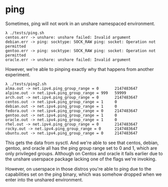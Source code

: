 # ping

Sometimes, ping will not work in an unshare namespaced environment.

```
λ ./tests/ping.sh
centos.err -> unshare: unshare failed: Invalid argument
debian.err -> ping: socktype: SOCK_RAW ping: socket: Operation not permitted
gentoo.err -> ping: socktype: SOCK_RAW ping: socket: Operation not permitted
oracle.err -> unshare: unshare failed: Invalid argument
```

However, we're able to pinping exactly why that happens from another experiment.

```
λ ./tests/ping2.sh
alma.out -> net.ipv4.ping_group_range = 0       2147483647
alpine.out -> net.ipv4.ping_group_range = 999   59999
arch.out -> net.ipv4.ping_group_range = 0       2147483647
centos.out -> net.ipv4.ping_group_range = 1     0
debian.out -> net.ipv4.ping_group_range = 1     0
fedora.out -> net.ipv4.ping_group_range = 0     2147483647
gentoo.out -> net.ipv4.ping_group_range = 1     0
oracle.out -> net.ipv4.ping_group_range = 1     0
rhel.out -> net.ipv4.ping_group_range = 0       2147483647
rocky.out -> net.ipv4.ping_group_range = 0      2147483647
ubuntu.out -> net.ipv4.ping_group_range = 0     2147483647
```

This gets the data from sysctl. And we're able to see that centos, debian,
gentoo, and oracle all has the ping group range set to 0 and 1, which are only
privileged groups. Although on Centos and oracle it fails earlier due to the
unshare userspace package lacking one of the flags we're invoking.

However, on userspace in those distros you're able to ping due to the
capabilities set on the ping binary, which was somehow dropped when we enter
into the unshared environment.
